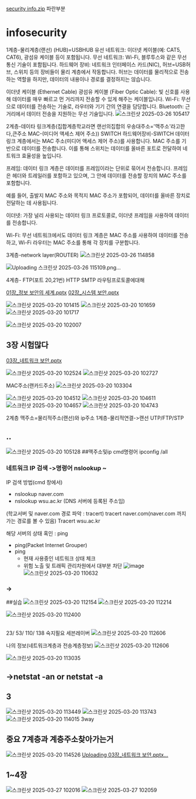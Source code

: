 [security info.zip](https://github.com/user-attachments/files/19477602/security.info.zip)
파란부분
# infosecurity

1계층-물리계층(랜선) (HUB)=USBHUB
유선 네트워크: 이더넷 케이블(예: CAT5, CAT6), 광섬유 케이블 등이 포함됩니다.
무선 네트워크: Wi-Fi, 블루투스와 같은 무선 통신 기술이 포함됩니다.
하드웨어 장비: 네트워크 인터페이스 카드(NIC), 허브=USB허브, 스위치 등의 장비들이 물리 계층에서 작동합니다. 허브는 데이터를 물리적으로 전송하는 역할을 하지만, 데이터의 내용이나 경로를 결정하지는 않습니다.

이더넷 케이블 (Ethernet Cable)
광섬유 케이블 (Fiber Optic Cable): 빛 신호를 사용해 데이터를 매우 빠르고 먼 거리까지 전송할 수 있게 해주는 케이블입니다.
Wi-Fi: 무선으로 데이터를 전송하는 기술로, 라우터와 기기 간의 연결을 담당합니다.
Bluetooth: 근거리에서 데이터 전송을 지원하는 무선 기술입니다.
![스크린샷 2025-03-26 105417](https://github.com/user-attachments/assets/cb26b416-6c77-4922-a371-c76d08867471)

2계층-데이타 링크계층(집합계층학교라면 랜선의집합의 우송대주소='맥주소'라고한다,큰주소 MAC-(미디어 액세스 제어 주소)) SWITCH
하드웨어장비-SWITCH
데이터 링크 계층에서는 MAC 주소(미디어 액세스 제어 주소)를 사용합니다.
MAC 주소를 기반으로 데이터를 전송합니다. 
이를 통해 스위치는 데이터를 올바른 포트로 전달하여 네트워크 효율성을 높입니다.

프레임:
데이터 링크 계층은 데이터를 프레임이라는 단위로 묶어서 전송합니다. 프레임은 헤더와 트레일러를 포함하고 있으며, 그 안에 데이터를 전송할 장치의 MAC 주소를 포함합니다.

예를 들어, 출발지 MAC 주소와 목적지 MAC 주소가 포함되어, 데이터를 올바른 장치로 전달하는 데 사용됩니다.

이더넷: 가장 널리 사용되는 데이터 링크 프로토콜로, 이더넷 프레임을 사용하여 데이터를 전송합니다.

Wi-Fi: 무선 네트워크에서도 데이터 링크 계층은 MAC 주소를 사용하여 데이터를 전송하고, Wi-Fi 라우터는 MAC 주소를 통해 각 장치를 구분합니다.


3계층-network layer(ROUTER)
![스크린샷 2025-03-26 114858](https://github.com/user-attachments/assets/5a458573-a33f-4201-a240-d3a4014105e2)

![Uploading 스크린샷 2025-03-26 115109.png…]()



4계층- FTP(포트 20,21번) HTTP SMTP 라우팅프로토콜에대해


[01장_정보 보안의 세계.pptx](https://github.com/user-attachments/files/19356780/01._.pptx)
[02장_시스템 보안.pptx](https://github.com/user-attachments/files/19356784/02._.pptx)


![스크린샷 2025-03-20 101415](https://github.com/user-attachments/assets/9c9be6fa-0a85-4ca3-a70f-0785600d6f8e)
![스크린샷 2025-03-20 101659](https://github.com/user-attachments/assets/ebb39783-57a4-40e3-a79e-c2b63407db7d)
![스크린샷 2025-03-20 101717](https://github.com/user-attachments/assets/fa04fd36-f23c-4634-adad-924a33e16f08)

![스크린샷 2025-03-20 102007](https://github.com/user-attachments/assets/a7d61c60-d738-49ac-bec3-7cd9739b8b4f)


## 3장 시험많다

[03장_네트워크 보안.pptx](https://github.com/user-attachments/files/19356777/03._.pptx)


![스크린샷 2025-03-20 102524](https://github.com/user-attachments/assets/787afe65-6b2d-41bc-9dc4-82b0e3f37ab3)
![스크린샷 2025-03-20 102727](https://github.com/user-attachments/assets/d456d6a0-fd81-4d11-8e1a-efe5aa6a7bed)

MAC주소(랜카드주소)
![스크린샷 2025-03-20 103304](https://github.com/user-attachments/assets/8553d7b3-5420-4289-a838-019181f939c7)

![스크린샷 2025-03-20 104512](https://github.com/user-attachments/assets/36f6dd5e-8d13-4e99-b864-eb009f6ddf8b)
![스크린샷 2025-03-20 104611](https://github.com/user-attachments/assets/093ab03b-4f4f-4819-8f21-ddea25fefa7b)
![스크린샷 2025-03-20 104657](https://github.com/user-attachments/assets/8046b6c7-b2e6-4fa1-b82d-44031db4f0bd)
![스크린샷 2025-03-20 104743](https://github.com/user-attachments/assets/bb2537af-4e91-4338-bea8-ea1c5586301a)

2계층 맥주소=물리적주소(랜선)와 ip주소
1계층-물리적연결->랜선 UTP/FTP/STP

## ..
![스크린샷 2025-03-20 105128](https://github.com/user-attachments/assets/ab81f17a-cee1-4ecb-a020-6837e7c01ad1)
##맥주소및ip cmd명령어 ipconfig /all

### 네트워크 IP 검색 ->명령어 nslookup ~
IP 검색 방법(cmd 창에서)
 - nslookup naver.com
 - nslookup wsu.ac.kr (DNS 서버에 등록된 주소임)

(학교서버 및 naver.com 경로 파악 : tracert)
tracert naver.com(naver.com 까지 가는 경로를 볼 수 있음)
Tracert wsu.ac.kr

해당 서버의 상태 혹인 : ping
 - ping(Packet Internet Grouper)
 - ping  
    - 현재 사용중인 네트워크 상태 체크
    - 위험 노출 및 트래픽 관리차원에서 대부분 차단 
![image](https://github.com/user-attachments/assets/02d42536-5023-4a87-8d4d-b5834b684dc5)
![스크린샷 2025-03-20 110632](https://github.com/user-attachments/assets/4f44f5c3-ac43-4883-a8ad-b3641219d8c6)
### ->

##실습
![스크린샷 2025-03-20 112154](https://github.com/user-attachments/assets/eeb13d75-a590-413a-8b4a-221cf63105c1)
![스크린샷 2025-03-20 112214](https://github.com/user-attachments/assets/6b338999-9827-4de1-b9db-10028c4a04b8)

![스크린샷 2025-03-20 112400](https://github.com/user-attachments/assets/9d6ec10d-fedc-4d4d-b8bc-557e7da244e6)



##
23/
53/ 
110/
138
숙지필요
세븐레이버
![스크린샷 2025-03-20 112606](https://github.com/user-attachments/assets/fad5a1a8-5460-4ee6-979c-8ab0c0f89091)


나의 정보(네트워크계층과 전송계층정보)
![스크린샷 2025-03-20 112606](https://github.com/user-attachments/assets/0225fd98-4d39-42dd-a141-324e11e9ec6d)

![스크린샷 2025-03-20 113035](https://github.com/user-attachments/assets/c3255cf8-52d7-4c75-9315-d0ee7f1e6fb0)

## ->netstat -an or netstat -a



## 3
![스크린샷 2025-03-20 113449](https://github.com/user-attachments/assets/643acb80-b155-4073-8c18-34f992ee3adc)
![스크린샷 2025-03-20 113743](https://github.com/user-attachments/assets/22db0714-6b40-4c7f-897e-64b93e7a800d)
![스크린샷 2025-03-20 114015](https://github.com/user-attachments/assets/5076665c-7664-4462-ab28-e6574aaef2de)
3way
## 중요 7계층과 계층주소찾아가는거
![스크린샷 2025-03-20 114526](https://github.com/user-attachments/assets/73435ace-817b-434e-9557-160f4b90a971)
[Uploading 03장_네트워크 보안.pptx…]()

## 1~4장
![스크린샷 2025-03-27 102016](https://github.com/user-attachments/assets/376c1a70-d8f1-4859-a3dc-bcae1bafcb21)
![스크린샷 2025-03-27 102059](https://github.com/user-attachments/assets/0427e974-8584-416b-97fe-93dc0c41302f)
